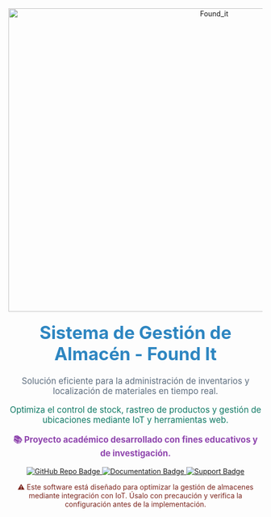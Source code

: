 <!-- Banner para Software de Gestión y Surtido de Almacén -->
<div align="center">
  <img src="https://imgur.com/ouVEluV" alt="Found_it" width="800" height="600"/>
  
  <h1 style="font-size: 2.5em; color: #2E86C1; margin-top: 20px;">Sistema de Gestión de Almacén - Found It</h1>
  
  <p style="font-size: 1.2em; color: #5D6D7E;">
    Solución eficiente para la administración de inventarios y localización de materiales en tiempo real.
  </p>

  <p style="font-size: 1.2em; color: #117A65;">
    Optimiza el control de stock, rastreo de productos y gestión de ubicaciones mediante IoT y herramientas web.
  </p>

  <p style="font-size: 1.2em; color: #8E44AD; font-weight: bold;">
    📚 Proyecto académico desarrollado con fines educativos y de investigación.
  </p>

  <p>
    <a href="https://github.com/tu-usuario/tu-repositorio" target="_blank">
      <img src="https://img.shields.io/badge/GitHub-Repo-blue?style=for-the-badge&logo=github" alt="GitHub Repo Badge" />
    </a>
    <a href="https://your-documentation-link.com" target="_blank">
      <img src="https://img.shields.io/badge/Documentación-Manual%20de%20Usuario-important?style=for-the-badge&logo=readthedocs" alt="Documentation Badge" />
    </a>
    <a href="https://your-support-link.com" target="_blank">
      <img src="https://img.shields.io/badge/Soporte-Contactar-green?style=for-the-badge&logo=telegram" alt="Support Badge" />
    </a>
  </p>

  <p style="font-size: 1em; color: #7B241C;">
    ⚠️ Este software está diseñado para optimizar la gestión de almacenes mediante integración con IoT.  
    Úsalo con precaución y verifica la configuración antes de la implementación.
  </p>
</div>
